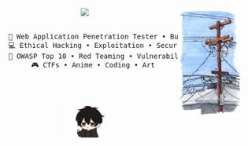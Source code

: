 <div align="center">
  <img src="https://github.com/Redd255/Redd255/blob/main/ast/field30b.png" width="25%" align="right" />
  <img src="https://readme-typing-svg.demolab.com?font=Inconsolata&weight=500&size=50&duration=4000&pause=300&color=A7A459&center=true&vCenter=true&multiline=true&repeat=false&random=false&width=1300&height=140&lines=Hello,+I+am+Redd255;I'm+a+Web+App+Penetration+Tester+%E2%9C%A9" width="70%" />
  <br><br>
  <pre>
    💼 Web Application Penetration Tester • Bug Bounty Hunter
    💻 Ethical Hacking • Exploitation • Security
    📖 OWASP Top 10 • Red Teaming • Vulnerability Research
    🎮 CTFs • Anime • Coding • Art
  </pre>
  <br><br>
  <img src="https://github.com/Redd255/Redd255/blob/main/ast/wave-hi.gif" height="70" />
  <br><br><br>
</div>
